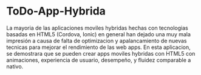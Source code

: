 # ToDo-App-Hybrida
La mayoria de las aplicaciones moviles hybridas hechas con tecnologias basadas en HTML5 (Cordova, Ionic) en general han dejado una muy mala impresión a causa de falta de optimizacion y apalancamiento de nuevas tecnicas para mejorar el rendimiento de las web apps. En esta aplicacion, se demostrara que se pueden crear apps moviles hybridas con HTML5 con animaciones, experiencia de usuario, desempeño, y fluidez comparable a nativo.
